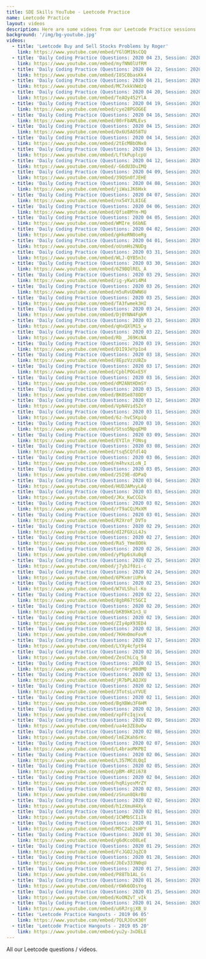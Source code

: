 ```yaml
---
title: SDE Skills YouTube - Leetcode Practice
name: Leetcode Practice
layout: videos
description: Here are some videos from our Leetcode Practice sessions
background: '/img/bg-youtube.jpg'
videos:
  - title: 'Leetcode Buy and Sell Stocks Problems by Roger'
    link: https://www.youtube.com/embed/YGlOM1NsCQQ
  - title: 'Daily Coding Practice (Questions: 2020 04 23, Session: 2020 04 24)'
    link: https://www.youtube.com/embed/myfNN0lUfRM
  - title: 'Daily Coding Practice (Questions: 2020 04 22, Session: 2020 04 23)'
    link: https://www.youtube.com/embed/I8SC0basKk4
  - title: 'Daily Coding Practice (Questions: 2020 04 21, Session: 2020 04 22)'
    link: https://www.youtube.com/embed/MC7xkkVWdzQ
  - title: 'Daily Coding Practice (Questions: 2020 04 20, Session: 2020 04 21)'
    link: https://www.youtube.com/embed/TeAQy452YlA
  - title: 'Daily Coding Practice (Questions: 2020 04 19, Session: 2020 04 20)'
    link: https://www.youtube.com/embed/cye28PGOG6E
  - title: 'Daily Coding Practice (Questions: 2020 04 16, Session: 2020 04 17)'
    link: https://www.youtube.com/embed/00rFbAMLEvs
  - title: 'Daily Coding Practice (Questions: 2020 04 15, Session: 2020 04 16)'
    link: https://www.youtube.com/embed/Ox6U5AO58TU
  - title: 'Daily Coding Practice (Questions: 2020 04 14, Session: 2020 04 15)'
    link: https://www.youtube.com/embed/2tEcMBbONx0
  - title: 'Daily Coding Practice (Questions: 2020 04 13, Session: 2020 04 14)'
    link: https://www.youtube.com/embed/LftkPuplcpU
  - title: 'Daily Coding Practice (Questions: 2020 04 12, Session: 2020 04 13)'
    link: https://www.youtube.com/embed/-G6dU3DuIMQ
  - title: 'Daily Coding Practice (Questions: 2020 04 09, Session: 2020 04 10)'
    link: https://www.youtube.com/embed/39QSn0fJEHE
  - title: 'Daily Coding Practice (Questions: 2020 04 08, Session: 2020 04 09)'
    link: https://www.youtube.com/embed/jiWaiJK6Hxk
  - title: 'Daily Coding Practice (Questions: 2020 04 07, Session: 2020 04 08)'
    link: https://www.youtube.com/embed/nx54YJL8IGE
  - title: 'Daily Coding Practice (Questions: 2020 04 06, Session: 2020 04 07)'
    link: https://www.youtube.com/embed/Qfie8MYm-MQ
  - title: 'Daily Coding Practice (Questions: 2020 04 05, Session: 2020 04 06)'
    link: https://www.youtube.com/embed/WMIre_66bNE
  - title: 'Daily Coding Practice (Questions: 2020 04 02, Session: 2020 04 03)'
    link: https://www.youtube.com/embed/gHkeRN0oeRg
  - title: 'Daily Coding Practice (Questions: 2020 04 01, Session: 2020 04 02)'
    link: https://www.youtube.com/embed/oUsmHs2NUDg
  - title: 'Daily Coding Practice (Questions: 2020 03 31, Session: 2020 04 01)'
    link: https://www.youtube.com/embed/WLJ-QYB5n3c
  - title: 'Daily Coding Practice (Questions: 2020 03 30, Session: 2020 03 31)'
    link: https://www.youtube.com/embed/6Z9BQlREL_A
  - title: 'Daily Coding Practice (Questions: 2020 03 29, Session: 2020 03 30)'
    link: https://www.youtube.com/embed/ig-yKwVi4M4
  - title: 'Daily Coding Practice (Questions: 2020 03 26, Session: 2020 03 27)'
    link: https://www.youtube.com/embed/m5uRvUDWN6U
  - title: 'Daily Coding Practice (Questions: 2020 03 25, Session: 2020 03 26)'
    link: https://www.youtube.com/embed/TA3fwmek3HI
  - title: 'Daily Coding Practice (Questions: 2020 03 24, Session: 2020 03 25)'
    link: https://www.youtube.com/embed/Dj0YNN4FqkM
  - title: 'Daily Coding Practice (Questions: 2020 03 23, Session: 2020 03 24)'
    link: https://www.youtube.com/embed/qHxQXlM15_w
  - title: 'Daily Coding Practice (Questions: 2020 03 22, Session: 2020 03 23)'
    link: https://www.youtube.com/embed/Rb__J69KcNA
  - title: 'Daily Coding Practice (Questions: 2020 03 19, Session: 2020 03 20)'
    link: https://www.youtube.com/embed/D1I9JeYp1o4
  - title: 'Daily Coding Practice (Questions: 2020 03 18, Session: 2020 03 19)'
    link: https://www.youtube.com/embed/8EpzVzzU8Zo
  - title: 'Daily Coding Practice (Questions: 2020 03 17, Session: 2020 03 18)'
    link: https://www.youtube.com/embed/CpblPOGxE5Y
  - title: 'Daily Coding Practice (Questions: 2020 03 16, Session: 2020 03 17)'
    link: https://www.youtube.com/embed/dM2ANtHDmSY
  - title: 'Daily Coding Practice (Questions: 2020 03 15, Session: 2020 03 16)'
    link: https://www.youtube.com/embed/BK0Se878ODY
  - title: 'Daily Coding Practice (Questions: 2020 03 12, Session: 2020 03 13)'
    link: https://www.youtube.com/embed/VpN4Vid5ZoY
  - title: 'Daily Coding Practice (Questions: 2020 03 11, Session: 2020 03 12)'
    link: https://www.youtube.com/embed/6z-hvC5KpiQ
  - title: 'Daily Coding Practice (Questions: 2020 03 10, Session: 2020 03 11)'
    link: https://www.youtube.com/embed/Stso5NpqEM0
  - title: 'Daily Coding Practice (Questions: 2020 03 09, Session: 2020 03 10)'
    link: https://www.youtube.com/embed/EYIln_FONsg
  - title: 'Daily Coding Practice (Questions: 2020 03 08, Session: 2020 03 09)'
    link: https://www.youtube.com/embed/tsq5CQfdl4Q
  - title: 'Daily Coding Practice (Questions: 2020 03 06, Session: 2020 03 08)'
    link: https://www.youtube.com/embed/m4hvxzLoN_I
  - title: 'Daily Coding Practice (Questions: 2020 03 05, Session: 2020 03 06)'
    link: https://www.youtube.com/embed/25I9E-dDPaQ
  - title: 'Daily Coding Practice (Questions: 2020 03 04, Session: 2020 03 05)'
    link: https://www.youtube.com/embed/HUDJAMvyLAQ
  - title: 'Daily Coding Practice (Questions: 2020 03 03, Session: 2020 03 04)'
    link: https://www.youtube.com/embed/JKx_KwCCG2k
  - title: 'Daily Coding Practice (Questions: 2020 03 02, Session: 2020 03 03)'
    link: https://www.youtube.com/embed/rT9aCQiMxXM
  - title: 'Daily Coding Practice (Questions: 2020 03 01, Session: 2020 03 02)'
    link: https://www.youtube.com/embed/R2Xrof_DVTo
  - title: 'Daily Coding Practice (Questions: 2020 02 29, Session: 2020 03 01)'
    link: https://www.youtube.com/embed/dI2FGXiL4Js
  - title: 'Daily Coding Practice (Questions: 2020 02 27, Session: 2020 02 28)'
    link: https://www.youtube.com/embed/Ra5_Yme8O0k
  - title: 'Daily Coding Practice (Questions: 2020 02 26, Session: 2020 02 27)'
    link: https://www.youtube.com/embed/yPbp6sXu0q8
  - title: 'Daily Coding Practice (Questions: 2020 02 25, Session: 2020 02 26)'
    link: https://www.youtube.com/embed/j7ybJf0zi-c
  - title: 'Daily Coding Practice (Questions: 2020 02 24, Session: 2020 02 25)'
    link: https://www.youtube.com/embed/6PKxmriUPxk
  - title: 'Daily Coding Practice (Questions: 2020 02 23, Session: 2020 02 24)'
    link: https://www.youtube.com/embed/W7VLShul-Ko
  - title: 'Daily Coding Practice (Questions: 2020 02 22, Session: 2020 02 23)'
    link: https://www.youtube.com/embed/8gbR67t5GCI
  - title: 'Daily Coding Practice (Questions: 2020 02 20, Session: 2020 02 21)'
    link: https://www.youtube.com/embed/bKB9kK1n3_U
  - title: 'Daily Coding Practice (Questions: 2020 02 19, Session: 2020 02 20)'
    link: https://www.youtube.com/embed/ZIy4pX93ED4
  - title: 'Daily Coding Practice (Questions: 2020 02 18, Session: 2020 02 19)'
    link: https://www.youtube.com/embed/7KHnOmoFovM
  - title: 'Daily Coding Practice (Questions: 2020 02 17, Session: 2020 02 18)'
    link: https://www.youtube.com/embed/LYXy4cfpt94
  - title: 'Daily Coding Practice (Questions: 2020 02 16, Session: 2020 02 17)'
    link: https://www.youtube.com/embed/ZesChLCq_58
  - title: 'Daily Coding Practice (Questions: 2020 02 15, Session: 2020 02 16)'
    link: https://www.youtube.com/embed/xrr4ryM8dMQ
  - title: 'Daily Coding Practice (Questions: 2020 02 13, Session: 2020 02 14)'
    link: https://www.youtube.com/embed/jR7bPLAQJXU
  - title: 'Daily Coding Practice (Questions: 2020 02 12, Session: 2020 02 13)'
    link: https://www.youtube.com/embed/3TotsLuYVUE
  - title: 'Daily Coding Practice (Questions: 2020 02 11, Session: 2020 02 12)'
    link: https://www.youtube.com/embed/BgXBWu3F6HM
  - title: 'Daily Coding Practice (Questions: 2020 02 10, Session: 2020 02 11)'
    link: https://www.youtube.com/embed/xpFFcIqjxvE
  - title: 'Daily Coding Practice (Questions: 2020 02 09, Session: 2020 02 10)'
    link: https://www.youtube.com/embed/ua4e3ZE8uOw
  - title: 'Daily Coding Practice (Questions: 2020 02 08, Session: 2020 02 09)'
    link: https://www.youtube.com/embed/lmE2Kah6rKc
  - title: 'Daily Coding Practice (Questions: 2020 02 07, Session: 2020 02 08)'
    link: https://www.youtube.com/embed/L4braoMKPBI
  - title: 'Daily Coding Practice (Questions: 2020 02 06, Session: 2020 02 07)'
    link: https://www.youtube.com/embed/L357MCdLQqI
  - title: 'Daily Coding Practice (Questions: 2020 02 05, Session: 2020 02 06)'
    link: https://www.youtube.com/embed/pBM-4RIi678
  - title: 'Daily Coding Practice (Questions: 2020 02 04, Session: 2020 02 05)'
    link: https://www.youtube.com/embed/hqRiyoxMrZY
  - title: 'Daily Coding Practice (Questions: 2020 02 03, Session: 2020 02 04)'
    link: https://www.youtube.com/embed/zSnun8QkrBU
  - title: 'Daily Coding Practice (Questions: 2020 02 02, Session: 2020 02 03)'
    link: https://www.youtube.com/embed/h1zXmuH4Xyk
  - title: 'Daily Coding Practice (Questions: 2020 02 01, Session: 2020 02 02)'
    link: https://www.youtube.com/embed/1CWMbSCIiIk
  - title: 'Daily Coding Practice (Questions: 2020 01 31, Session: 2020 02 01)'
    link: https://www.youtube.com/embed/M5C2ab2sHPY
  - title: 'Daily Coding Practice (Questions: 2020 01 30, Session: 2020 01 31)'
    link: https://www.youtube.com/embed/g6dKcoO8LeE
  - title: 'Daily Coding Practice (Questions: 2020 01 29, Session: 2020 01 30)'
    link: https://www.youtube.com/embed/FcJGO2JqZC0
  - title: 'Daily Coding Practice (Questions: 2020 01 28, Session: 2020 01 29)'
    link: https://www.youtube.com/embed/JbEv333N0qU
  - title: 'Daily Coding Practice (Questions: 2020 01 27, Session: 2020 01 28)'
    link: https://www.youtube.com/embed/P88Tb1AL_Gs
  - title: 'Daily Coding Practice (Questions: 2020 01 26, Session: 2020 01 27)'
    link: https://www.youtube.com/embed/r6Wk6ODsYog
  - title: 'Daily Coding Practice (Questions: 2020 01 25, Session: 2020 01 26)'
    link: https://www.youtube.com/embed/KoONZvT_vIk
  - title: 'Daily Coding Practice (Questions: 2020 01 24, Session: 2020 01 25)'
    link: https://www.youtube.com/embed/u6RJrgjXB_U
  - title: 'Leetcode Practice Hangouts - 2019 06 05'
    link: https://www.youtube.com/embed/7QLRJOsK30Y  
  - title: 'Leetcode Practice Hangouts - 2019 05 20'
    link: https://www.youtube.com/embed/yu2y-3xDELE  
---
```

All our Leetcode questions / videos.